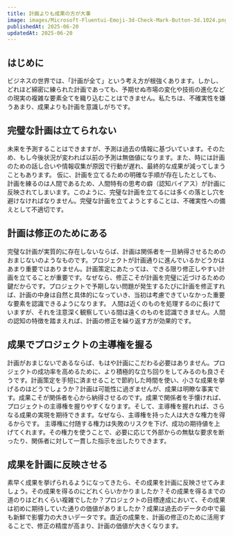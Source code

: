 ```yaml
---
title: 計画よりも成果の方が大事
image: images/Microsoft-Fluentui-Emoji-3d-Check-Mark-Button-3d.1024.png
publishedAt: 2025-06-20
updatedAt: 2025-06-20
---
```

## はじめに
ビジネスの世界では、「計画が全て」という考え方が根強くあります。しかし、どれほど綿密に練られた計画であっても、予期せぬ市場の変化や技術の進化などの現実の複雑な要素全てを織り込むことはできません。私たちは、不確実性を嫌うあまり、成果よりも計画を意識しがちです。
## 完璧な計画は立てられない
未来を予測することはできますが、予測は過去の情報に基づいています。そのため、もし今後状況が変われば以前の予測は無価値になります。また、時には計画のための話し合いや情報収集が原因で行動が遅れ、最終的な成果が減ってしまうこともあります。
仮に、計画を立てるための明確な手順が存在したとしても、計画を練るのは人間であるため、人間特有の思考の癖（認知バイアス）が計画に反映されてしまいます。このように、完璧な計画を立てるには多くの落とし穴を避けなければなりません。完璧な計画を立てようとすることは、不確実性への備えとして不適切です。
## 計画は修正のためにある
完璧な計画が実質的に存在しないならば、計画は関係者を一旦納得させるためのおまじないのようなものです。プロジェクトが計画通りに進んでいるかどうかはあまり重要ではありません。計画策定にあたっては、できる限り修正しやすい計画を立てることが重要です。なぜなら、修正こそが計画を完璧に近づけるための鍵だからです。プロジェクトで予期しない問題が発生するたびに計画を修正すれば、計画の中身は自然と具体的になっていき、当初は考慮できていなかった重要な要素を認識できるようになります。
人間は近くのものを処理するのに長けていますが、それを注意深く観察している間は遠くのものを認識できません。人間の認知の特徴を踏まえれば、計画の修正を繰り返す方が効果的です。
## 成果でプロジェクトの主導権を握る
計画がおまじないであるならば、もはや計画にこだわる必要はありません。プロジェクトの成功率を高めるために、より積極的な立ち回りをしてみるのも良さそうです。計画策定を手短に済ませることで節約した時間を使い、小さな成果を挙げるのはどうでしょうか？計画は可能性に過ぎませんが、成果は明瞭な事実です。成果こそが関係者を心から納得させるのです。成果で関係者を手懐ければ、プロジェクトの主導権を握りやすくなります。そして、主導権を握れれば、さらなる成果の実現を期待できます。なぜなら、主導権を持った人は大きな権力を得るからです。
主導権に付随する権力は失敗のリスクを下げ、成功の期待値を上げてくれます。その権力を使うことで、必要に応じて外部からの無駄な要求を断ったり、関係者に対して一貫した指示を出したりできます。
## 成果を計画に反映させる
素早く成果を挙げられるようになってきたら、その成果を計画に反映させてみましょう。その成果を得るのにどれくらいかかりましたか？その成果を得るまでの道のりはどれくらい複雑でしたか？プロジェクトの目標達成において、その成果は初めに期待していた通りの価値がありましたか？成果は過去のデータの中で最も新鮮で影響力の大きいデータです。直近の成果を、計画の修正のために活用することで、修正の精度が高まり、計画の価値が大きくなります。

